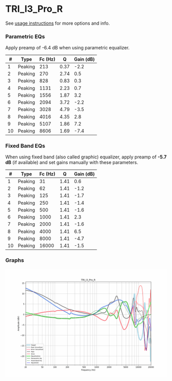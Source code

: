 # TRI_I3_Pro_R
See [usage instructions](https://github.com/jaakkopasanen/AutoEq#usage) for more options and info.

### Parametric EQs
Apply preamp of -6.4 dB when using parametric equalizer.

|   # | Type    |   Fc (Hz) |    Q |   Gain (dB) |
|-----|---------|-----------|------|-------------|
|   1 | Peaking |       213 | 0.37 |        -2.2 |
|   2 | Peaking |       270 | 2.74 |         0.5 |
|   3 | Peaking |       828 | 0.83 |         0.3 |
|   4 | Peaking |      1131 | 2.23 |         0.7 |
|   5 | Peaking |      1556 | 1.87 |         3.2 |
|   6 | Peaking |      2094 | 3.72 |        -2.2 |
|   7 | Peaking |      3028 | 4.79 |        -3.5 |
|   8 | Peaking |      4016 | 4.35 |         2.8 |
|   9 | Peaking |      5107 | 1.86 |         7.2 |
|  10 | Peaking |      8606 | 1.69 |        -7.4 |

### Fixed Band EQs
When using fixed band (also called graphic) equalizer, apply preamp of **-5.7 dB** (if available) and set gains manually with these parameters.

|   # | Type    |   Fc (Hz) |    Q |   Gain (dB) |
|-----|---------|-----------|------|-------------|
|   1 | Peaking |        31 | 1.41 |         0.6 |
|   2 | Peaking |        62 | 1.41 |        -1.2 |
|   3 | Peaking |       125 | 1.41 |        -1.7 |
|   4 | Peaking |       250 | 1.41 |        -1.4 |
|   5 | Peaking |       500 | 1.41 |        -1.6 |
|   6 | Peaking |      1000 | 1.41 |         2.3 |
|   7 | Peaking |      2000 | 1.41 |        -1.6 |
|   8 | Peaking |      4000 | 1.41 |         6.5 |
|   9 | Peaking |      8000 | 1.41 |        -4.7 |
|  10 | Peaking |     16000 | 1.41 |        -1.5 |

### Graphs
![](./TRI_I3_Pro_R.png)
